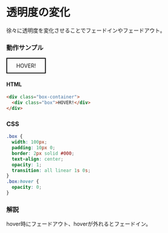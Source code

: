 # 透明度の変化

徐々に透明度を変化させることでフェードインやフェードアウト。

### 動作サンプル

<style>
  .box {
    width: 100px;
    padding: 10px 0;
    border: 2px solid #000;
    text-align: center;
    opacity: 1;
    transition: all linear 1s 0s;
  }
  .box:hover {
    opacity: 0;
  }
</style>

<div class="box-container">
  <div class="box">HOVER!</div>
</div>

#### HTML
```html
<div class="box-container">
  <div class="box">HOVER!</div>
</div>
```

### CSS
```css
.box {
  width: 100px;
  padding: 10px 0;
  border: 2px solid #000;
  text-align: center;
  opacity: 1;
  transition: all linear 1s 0s;
}
.box:hover {
  opacity: 0;
}
```

### 解説
hover時にフェードアウト、hoverが外れるとフェードイン。